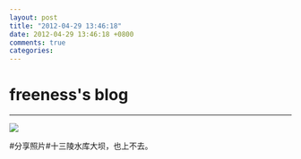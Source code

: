 ```yaml
---
layout: post
title: "2012-04-29 13:46:18"
date: 2012-04-29 13:46:18 +0800
comments: true
categories: 
---
```


# freeness's blog

----------

![](http://okqmqrbgo.bkt.clouddn.com/201204291346181.jpg)

>
\#分享照片\#十三陵水库大坝，也上不去。